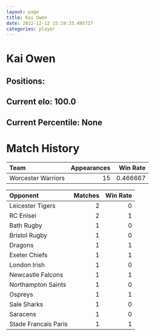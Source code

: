 ```yaml
---  
layout: page  
title: Kai Owen  
date: 2022-12-12 15:19:33.495727  
categories: player  
---
```

# Kai Owen

## Positions: 

## Current elo: 100.0

## Current Percentile: None

# Match History


| Team               |   Appearances |   Win Rate |
|:-------------------|--------------:|-----------:|
| Worcester Warriors |            15 |   0.466667 |

| Opponent             |   Matches |   Win Rate |
|:---------------------|----------:|-----------:|
| Leicester Tigers     |         2 |          0 |
| RC Enisei            |         2 |          1 |
| Bath Rugby           |         1 |          0 |
| Bristol Rugby        |         1 |          0 |
| Dragons              |         1 |          1 |
| Exeter Chiefs        |         1 |          1 |
| London Irish         |         1 |          0 |
| Newcastle Falcons    |         1 |          1 |
| Northampton Saints   |         1 |          0 |
| Ospreys              |         1 |          1 |
| Sale Sharks          |         1 |          0 |
| Saracens             |         1 |          0 |
| Stade Francais Paris |         1 |          1 |